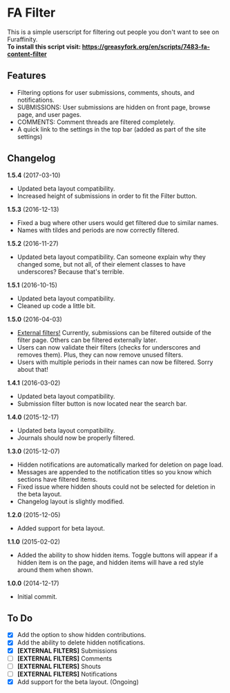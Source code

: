 FA Filter
=========

This is a simple userscript for filtering out people you don't want to see on Furaffinity.<br>
<b>To install this script visit: https://greasyfork.org/en/scripts/7483-fa-content-filter</b>

## Features
- Filtering options for user submissions, comments, shouts, and notifications.
 - SUBMISSIONS: User submissions are hidden on front page, browse page, and user pages.
 - COMMENTS: Comment threads are filtered completely.
- A quick link to the settings in the top bar (added as part of the site settings)

## Changelog
<b>1.5.4</b> (2017-03-10)<br>
- Updated beta layout compatibility.
- Increased height of submissions in order to fit the Filter button.

<b>1.5.3</b> (2016-12-13)<br>
- Fixed a bug where other users would get filtered due to similar names.
- Names with tildes and periods are now correctly filtered.

<b>1.5.2</b> (2016-11-27)<br>
- Updated beta layout compatibility. Can someone explain why they changed some, but not all, of their element classes to have underscores? Because that's terrible.

<b>1.5.1</b> (2016-10-15)<br>
- Updated beta layout compatibility.
- Cleaned up code a little bit.

<b>1.5.0</b> (2016-04-03)<br>
- <u>External filters!</u> Currently, submissions can be filtered outside of the filter page. Others can be filtered externally later.
- Users can now validate their filters (checks for underscores and removes them). Plus, they can now remove unused filters.
- Users with multiple periods in their names can now be filtered. Sorry about that!

<b>1.4.1</b> (2016-03-02)<br>
- Updated beta layout compatibility.
- Submission filter button is now located near the search bar.

<b>1.4.0</b> (2015-12-17)<br>
- Updated beta layout compatibility.
- Journals should now be properly filtered.

<b>1.3.0</b> (2015-12-07)<br>
- Hidden notifications are automatically marked for deletion on page load.
- Messages are appended to the notification titles so you know which sections have filtered items.
- Fixed issue where hidden shouts could not be selected for deletion in the beta layout.
- Changelog layout is slightly modified.

<b>1.2.0</b> (2015-12-05)<br>
- Added support for beta layout.

<b>1.1.0</b> (2015-02-02)<br>
- Added the ability to show hidden items. Toggle buttons will appear if a hidden item is on the page, and hidden items will have a red style around them when shown.

<b>1.0.0</b> (2014-12-17)<br>
- Initial commit.

## To Do
- [x] Add the option to show hidden contributions.
- [x] Add the ability to delete hidden notifications.
- [x] **[EXTERNAL FILTERS]** Submissions
- [ ] **[EXTERNAL FILTERS]** Comments
- [ ] **[EXTERNAL FILTERS]** Shouts
- [ ] **[EXTERNAL FILTERS]** Notifications
- [x] Add support for the beta layout. (Ongoing)
